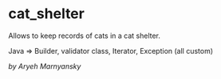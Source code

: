# cat_shelter
Allows to keep records of cats in a cat shelter.

Java => Builder, validator class, Iterator, Exception (all custom)

<i>by Aryeh Marnyansky</i>
